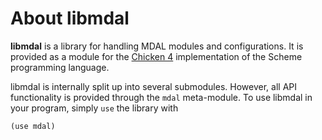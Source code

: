 # About libmdal

**libmdal** is a library for handling MDAL modules and configurations. It is
provided as a module for the [Chicken 4](https://call-cc.org/) implementation of
the Scheme programming language.

libmdal is internally split up into several submodules. However, all API
functionality is provided through the `mdal` meta-module. To use libmdal in your
program, simply `use` the library with

```scheme
(use mdal)
```
